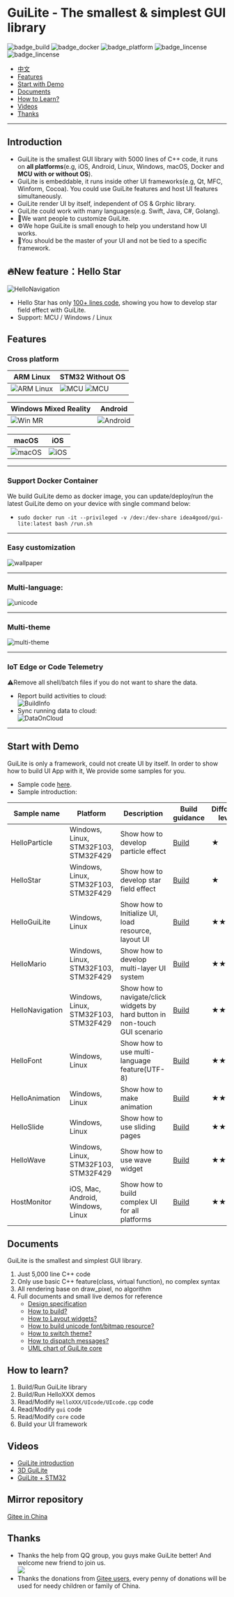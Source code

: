 # GuiLite - The smallest & simplest GUI library
![badge_build](https://img.shields.io/badge/build-passing-brightgreen.svg) ![badge_docker](https://img.shields.io/badge/docker%20build-passing-brightgreen.svg) ![badge_platform](https://img.shields.io/badge/platform-Windows%20%7C%20Linux%20%7C%20macOS%20%7C%20iOS%20%7C%20Android%20%7C%20MCU-brightgreen.svg) ![badge_lincense](https://img.shields.io/badge/license-Apache%202-blue.svg) ![badge_lincense](https://img.shields.io/badge/architecture-amd64%20%7C%20arm%20%7C%20arm64-blue.svg) 
- [中文](doc/README-cn.md)
- [Features](#Features)
- [Start with Demo](#Start-with-Demo)
- [Documents](#Documents)
- [How to Learn?](#How-to-Learn)
- [Videos](#Videos)
- [Thanks](#Thanks)
***
## Introduction
- GuiLite is the smallest GUI library with 5000 lines of C++ code, it runs on **all platforms**(e.g, iOS, Android, Linux, Windows, macOS, Docker and **MCU with or without OS**).
- GuiLite is embeddable, it runs inside other UI frameworks(e.g, Qt, MFC, Winform, Cocoa). You could use GuiLite features and host UI features simultaneously.
- GuiLite render UI by itself, independent of OS & Grphic library.
- GuiLite could work with many languages(e.g. Swift, Java, C#, Golang).
- 🔧We want people to customize GuiLite.
- ⚙️We hope GuiLite is small enough to help you understand how UI works.
- 👑You should be the master of your UI and not be tied to a specific framework.

## 🔥New feature：Hello Star
![HelloNavigation](doc/HelloStar.gif)
- Hello Star has only [100+ lines code](https://github.com/idea4good/GuiLiteSamples/blob/master/HelloStar/UIcode/UIcode.cpp), showing you how to develop star field effect with GuiLite.
- Support: MCU / Windows / Linux

## Features
### Cross platform
| ARM Linux | STM32 Without OS |
| --- | --- |
| ![ARM Linux](doc/Linux.gif) | ![MCU](doc/HelloParticle.gif) ![MCU](doc/HelloWave.gif) |

| Windows Mixed Reality | Android |
| --- | --- |
| ![Win MR](doc/WinMR.gif) | ![Android](doc/Android.gif) |

| macOS | iOS |
| --- | --- |
| ![macOS](doc/Mac.gif) | ![iOS](doc/Ios.landscape.gif) |
***
### Support Docker Container
We build GuiLite demo as docker image, you can update/deploy/run the latest GuiLite demo on your device with single command below:
- `sudo docker run -it --privileged -v /dev:/dev-share idea4good/gui-lite:latest bash /run.sh`
***
### Easy customization
![wallpaper](doc/wallpaper.jpg)
***
### Multi-language:
![unicode](doc/unicode.jpg)
***
### Multi-theme
![multi-theme](doc/multi-theme.png)
***
### IoT Edge or Code Telemetry
⚠️Remove all shell/batch files if you do not want to share the data.
- Report build activities to cloud:<br>![BuildInfo](doc/BuildInfo.png)
- Sync running data to cloud:<br>![DataOnCloud](doc/data_on_cloud.png)
***
## Start with Demo
GuiLite is only a framework, could not create UI by itself. In order to show how to build UI App with it, We provide some samples for you.
- Sample code [here](https://github.com/idea4good/GuiLiteSamples).
- Sample introduction:

| Sample name | Platform | Description | Build guidance | Diffculty level |
| --- | --- | --- | --- | --- |
| HelloParticle | Windows, Linux, STM32F103, STM32F429 | Show how to develop particle effect | [Build](https://github.com/idea4good/GuiLiteSamples/blob/master/HelloParticle/README.md) | ★ |
| HelloStar | Windows, Linux, STM32F103, STM32F429 | Show how to develop star field effect | [Build](https://github.com/idea4good/GuiLiteSamples/blob/master/HelloStar/README.md) | ★ |
| HelloGuiLite | Windows, Linux | Show how to Initialize UI, load resource, layout UI | [Build](https://github.com/idea4good/GuiLiteSamples/blob/master/HelloGuiLite/README.md) | ★★ |
| HelloMario | Windows, Linux, STM32F103, STM32F429 | Show how to develop multi-layer UI system | [Build](https://github.com/idea4good/GuiLiteSamples/blob/master/HelloMario/README.md) | ★★ |
| HelloNavigation | Windows, Linux, STM32F103, STM32F429 | Show how to navigate/click widgets by hard button in non-touch GUI scenario | [Build](https://github.com/idea4good/GuiLiteSamples/blob/master/HelloNavigation/README.md) | ★★|
| HelloFont | Windows, Linux | Show how to use multi-language feature(UTF-8) | [Build](https://github.com/idea4good/GuiLiteSamples/blob/master/HelloFont/README.md) | ★★ |
| HelloAnimation | Windows, Linux | Show how to make animation | [Build](https://github.com/idea4good/GuiLiteSamples/blob/master/HelloAnimation/README.md) | ★★ |
| HelloSlide | Windows, Linux | Show how to use sliding pages | [Build](https://github.com/idea4good/GuiLiteSamples/blob/master/HelloSlide/README.md) | ★★★ |
| HelloWave | Windows, Linux, STM32F103, STM32F429 | Show how to use wave widget | [Build](https://github.com/idea4good/GuiLiteSamples/blob/master/HelloWave/README.md) | ★★★ |
| HostMonitor | iOS, Mac, Android, Windows, Linux | Show how to build complex UI for all platforms | [Build](https://github.com/idea4good/GuiLiteSamples/blob/master/HostMonitor/README.md) | ★★★★ |

## Documents
GuiLite is the smallest and simplest GUI library.
1. Just 5,000 line C++ code
2. Only use basic C++ feature(class, virtual function), no complex syntax
3. All rendering base on draw_pixel, no algorithm
4. Full documents and small live demos for reference
    - [Design specification](doc/HowToWork.md)
    - [How to build?](doc/HowToBuild.md)
    - [How to Layout widgets?](doc/HowLayoutWork.md)
    - [How to build unicode font/bitmap resource?](https://github.com/idea4good/GuiLiteToolkit)
    - [How to switch theme?](https://github.com/idea4good/GuiLiteSamples/blob/master/HostMonitor/UIcode/source/resource/resource.cpp)
    - [How to dispatch messages?](doc/HowMessageWork.md)
    - [UML chart of GuiLite core](doc/UML.md)

## How to learn?
1. Build/Run GuiLite library
2. Build/Run HelloXXX demos
3. Read/Modify `HelloXXX/UIcode/UIcode.cpp` code
4. Read/Modify `gui` code
5. Read/Modify `core` code
6. Build your UI framework

## Videos
- [GuiLite introduction](https://www.youtube.com/watch?v=grqXEz3bdC0)
- [3D GuiLite](https://v.youku.com/v_show/id_XMzYxNTE3MTI0MA)
- [GuiLite + STM32](https://v.youku.com/v_show/id_XNDAwNzM5MTM3Ng)

## Mirror repository
[Gitee in China](https://gitee.com/idea4good/GuiLite)

## Thanks
- Thanks the help from QQ group, you guys make GuiLite better! And welcome new friend to join us.<br>[<img src="doc/qq.group.jpg">](https://jq.qq.com/?_wv=1027&k=5EO8D9i)
- Thanks the donations from [Gitee users](https://gitee.com/idea4good/GuiLite), every penny of donations will be used for needy children or family of China.
